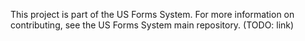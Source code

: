 This project is part of the US Forms System. For more information on contributing, see the US Forms System main repository. (TODO: link)
